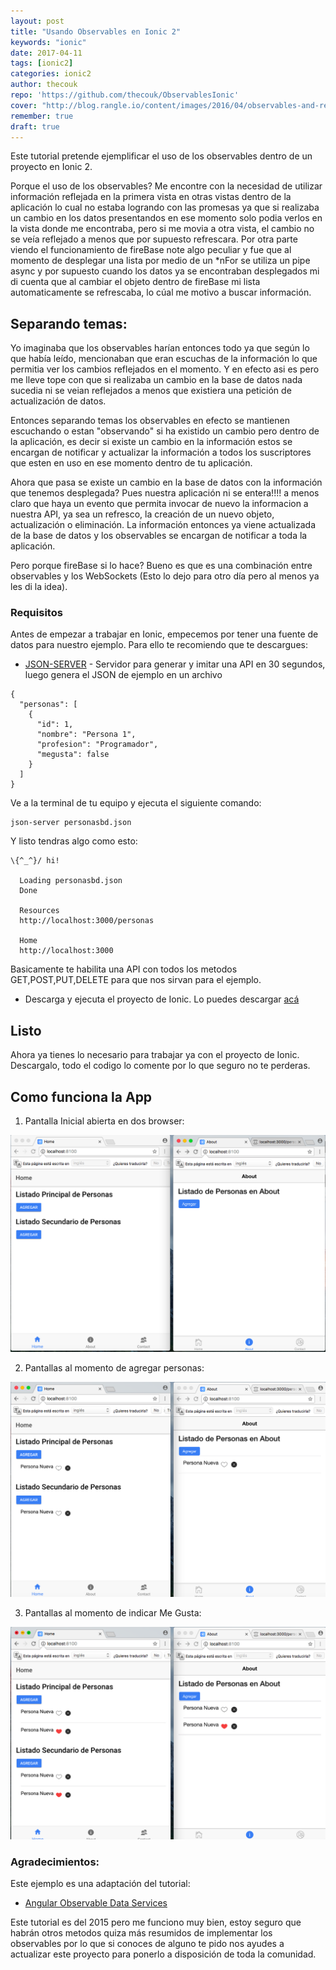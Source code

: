 ```yaml
---
layout: post
title: "Usando Observables en Ionic 2"
keywords: "ionic"
date: 2017-04-11
tags: [ionic2]
categories: ionic2
author: thecouk
repo: 'https://github.com/thecouk/ObservablesIonic'
cover: "http://blog.rangle.io/content/images/2016/04/observables-and-reactive-programming-in-angular-2-rangleio.gif"
remember: true
draft: true
---
```


Este tutorial pretende ejemplificar el uso de los observables dentro de un proyecto en Ionic 2.

<!--summary-->

<amp-img width="918" height="410" layout="responsive" src="http://blog.rangle.io/content/images/2016/04/observables-and-reactive-programming-in-angular-2-rangleio.gif" alt="Observables"></amp-img>

Porque el uso de los observables? Me encontre con la necesidad de utilizar información reflejada en la primera vista en otras vistas dentro de la aplicación lo cual no estaba logrando con las promesas ya que si realizaba un cambio en los datos presentandos en ese momento solo podia verlos en la vista donde me encontraba, pero si me movia a otra vista, el cambio no se veía reflejado a menos que por supuesto refrescara. Por otra parte viendo el funcionamiento de fireBase note algo peculiar y fue que al momento de desplegar una lista por medio de un *nFor se utiliza un pipe async y por supuesto cuando los datos ya se encontraban desplegados mi di cuenta que al cambiar el objeto dentro de fireBase mi lista automaticamente se refrescaba, lo cúal me motivo a buscar información.

## Separando temas:

Yo imaginaba que los observables harían entonces todo ya que según lo que había leído, mencionaban que eran escuchas de la información lo que permitia ver los cambios reflejados en el momento. Y en efecto asi es pero me lleve tope con que si realizaba un cambio en la base de datos nada sucedia ni se veian reflejados a menos que existiera una petición de actualización de datos.

Entonces separando temas los observables en efecto se mantienen escuchando o estan "observando" si ha existido un cambio pero dentro de la aplicación, es decir si existe un cambio en la información estos se encargan de notificar y actualizar la información a todos los suscriptores que esten en uso en ese momento dentro de tu aplicación.

Ahora que pasa se existe un cambio en la base de datos con la información que tenemos desplegada? Pues nuestra aplicación ni se entera!!!! a menos claro que haya un evento que permita invocar de nuevo la informacion a nuestra API, ya sea un refresco, la creación de un nuevo objeto, actualización o eliminación. La información entonces ya viene actualizada de la base de datos y los observables se encargan de notificar a toda la aplicación.

Pero porque fireBase si lo hace? Bueno es que es una combinación entre observables y los WebSockets (Esto lo dejo para otro día pero al menos ya les di la idea). 


### Requisitos

Antes de empezar a trabajar en Ionic, empecemos por tener una fuente de datos para nuestro ejemplo. Para ello te recomiendo que te descargues:

* [JSON-SERVER](https://github.com/typicode/json-server) - Servidor para generar y imitar una API en 30 segundos, luego genera el JSON de ejemplo en un archivo

```
{
  "personas": [
    {
      "id": 1,
      "nombre": "Persona 1",
      "profesion": "Programador",
      "megusta": false
    }
  ]
}
```

Ve a la terminal de tu equipo y ejecuta el siguiente comando:

```
json-server personasbd.json
```

Y listo tendras algo como esto:

```
\{^_^}/ hi!

  Loading personasbd.json
  Done

  Resources
  http://localhost:3000/personas

  Home
  http://localhost:3000
```

Basicamente te habilita una API con todos los metodos GET,POST,PUT,DELETE para que nos sirvan para el ejemplo.

* Descarga y ejecuta el proyecto de Ionic. Lo puedes descargar [acá](https://github.com/thecouk/ObservablesIonic)

## Listo

Ahora ya tienes lo necesario para trabajar ya con el proyecto de Ionic. Descargalo, todo el codigo lo comente por lo que seguro no te perderas.

## Como funciona la App

1. Pantalla Inicial abierta en dos browser:

![Pantalla Inicial](https://github.com/thecouk/ObservablesIonic/blob/master/src/assets/img-ejemplos/listaPersonasInicial.png?raw=true)

2. Pantallas al momento de agregar personas:

![Pantalla Agregar Personas](https://github.com/thecouk/ObservablesIonic/blob/master/src/assets/img-ejemplos/listaPersonasAgregar.png?raw=true)

3. Pantallas al momento de indicar Me Gusta:

![Pantalla Me gusta Personas](https://github.com/thecouk/ObservablesIonic/blob/master/src/assets/img-ejemplos/listaPersonasMeGusta.png?raw=true)

### Agradecimientos:

Este ejemplo es una adaptación del tutorial: 
* [Angular Observable Data Services](https://coryrylan.com/blog/angular-observable-data-services)

Este tutorial es del 2015 pero me funciono muy bien, estoy seguro que habrán otros metodos quiza más resumidos de implementar los observables por lo que si conoces de alguno te pido nos ayudes a actualizar este proyecto para ponerlo a disposición de toda la comunidad.